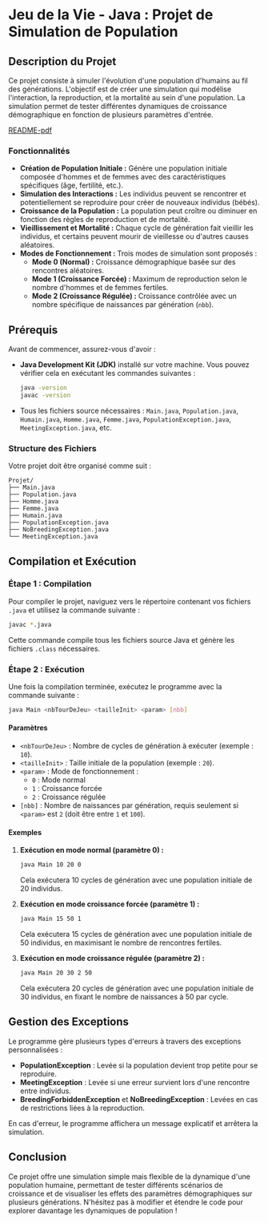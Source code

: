 # Jeu de la Vie - Java : Projet de Simulation de Population

## Description du Projet

Ce projet consiste à simuler l'évolution d'une population d'humains au fil des générations. L'objectif est de créer une simulation qui modélise l'interaction, la reproduction, et la mortalité au sein d'une population. La simulation permet de tester différentes dynamiques de croissance démographique en fonction de plusieurs paramètres d'entrée.

[README-pdf](./README.pdf)

### Fonctionnalités
- **Création de Population Initiale :** Génère une population initiale composée d'hommes et de femmes avec des caractéristiques spécifiques (âge, fertilité, etc.).
- **Simulation des Interactions :** Les individus peuvent se rencontrer et potentiellement se reproduire pour créer de nouveaux individus (bébés).
- **Croissance de la Population :** La population peut croître ou diminuer en fonction des règles de reproduction et de mortalité.
- **Vieillissement et Mortalité :** Chaque cycle de génération fait vieillir les individus, et certains peuvent mourir de vieillesse ou d'autres causes aléatoires.
- **Modes de Fonctionnement :** Trois modes de simulation sont proposés :
    - **Mode 0 (Normal) :** Croissance démographique basée sur des rencontres aléatoires.
    - **Mode 1 (Croissance Forcée) :** Maximum de reproduction selon le nombre d'hommes et de femmes fertiles.
    - **Mode 2 (Croissance Régulée) :** Croissance contrôlée avec un nombre spécifique de naissances par génération (`nbb`).

## Prérequis

Avant de commencer, assurez-vous d'avoir :
- **Java Development Kit (JDK)** installé sur votre machine. Vous pouvez vérifier cela en exécutant les commandes suivantes :
  ```bash
  java -version
  javac -version
  ```
- Tous les fichiers source nécessaires : `Main.java`, `Population.java`, `Humain.java`, `Homme.java`, `Femme.java`, `PopulationException.java`, `MeetingException.java`, etc.

### Structure des Fichiers

Votre projet doit être organisé comme suit :
```
Projet/
├── Main.java
├── Population.java
├── Homme.java
├── Femme.java
├── Humain.java
├── PopulationException.java
├── NoBreedingException.java
└── MeetingException.java
```

## Compilation et Exécution

### Étape 1 : Compilation

Pour compiler le projet, naviguez vers le répertoire contenant vos fichiers `.java` et utilisez la commande suivante :

```bash
javac *.java
```

Cette commande compile tous les fichiers source Java et génère les fichiers `.class` nécessaires.

### Étape 2 : Exécution

Une fois la compilation terminée, exécutez le programme avec la commande suivante :

```bash
java Main <nbTourDeJeu> <tailleInit> <param> [nbb]
```

#### Paramètres
- `<nbTourDeJeu>` : Nombre de cycles de génération à exécuter (exemple : `10`).
- `<tailleInit>` : Taille initiale de la population (exemple : `20`).
- `<param>` : Mode de fonctionnement :
    - `0` : Mode normal
    - `1` : Croissance forcée
    - `2` : Croissance régulée
- `[nbb]` : Nombre de naissances par génération, requis seulement si `<param>` est `2` (doit être entre `1` et `100`).

#### Exemples

1. **Exécution en mode normal (paramètre 0) :**
   ```bash
   java Main 10 20 0
   ```
   Cela exécutera 10 cycles de génération avec une population initiale de 20 individus.

2. **Exécution en mode croissance forcée (paramètre 1) :**
   ```bash
   java Main 15 50 1
   ```
   Cela exécutera 15 cycles de génération avec une population initiale de 50 individus, en maximisant le nombre de rencontres fertiles.

3. **Exécution en mode croissance régulée (paramètre 2) :**
   ```bash
   java Main 20 30 2 50
   ```
   Cela exécutera 20 cycles de génération avec une population initiale de 30 individus, en fixant le nombre de naissances à 50 par cycle.

## Gestion des Exceptions

Le programme gère plusieurs types d'erreurs à travers des exceptions personnalisées :
- **PopulationException** : Levée si la population devient trop petite pour se reproduire.
- **MeetingException** : Levée si une erreur survient lors d'une rencontre entre individus.
- **BreedingForbiddenException** et **NoBreedingException** : Levées en cas de restrictions liées à la reproduction.

En cas d'erreur, le programme affichera un message explicatif et arrêtera la simulation.

## Conclusion

Ce projet offre une simulation simple mais flexible de la dynamique d'une population humaine, permettant de tester différents scénarios de croissance et de visualiser les effets des paramètres démographiques sur plusieurs générations. N'hésitez pas à modifier et étendre le code pour explorer davantage les dynamiques de population !